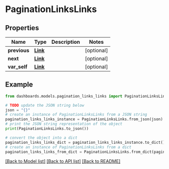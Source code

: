 # PaginationLinksLinks


## Properties

Name | Type | Description | Notes
------------ | ------------- | ------------- | -------------
**previous** | [**Link**](Link.md) |  | [optional] 
**next** | [**Link**](Link.md) |  | [optional] 
**var_self** | [**Link**](Link.md) |  | [optional] 

## Example

```python
from dashboards.models.pagination_links_links import PaginationLinksLinks

# TODO update the JSON string below
json = "{}"
# create an instance of PaginationLinksLinks from a JSON string
pagination_links_links_instance = PaginationLinksLinks.from_json(json)
# print the JSON string representation of the object
print(PaginationLinksLinks.to_json())

# convert the object into a dict
pagination_links_links_dict = pagination_links_links_instance.to_dict()
# create an instance of PaginationLinksLinks from a dict
pagination_links_links_from_dict = PaginationLinksLinks.from_dict(pagination_links_links_dict)
```
[[Back to Model list]](../README.md#documentation-for-models) [[Back to API list]](../README.md#documentation-for-api-endpoints) [[Back to README]](../README.md)


